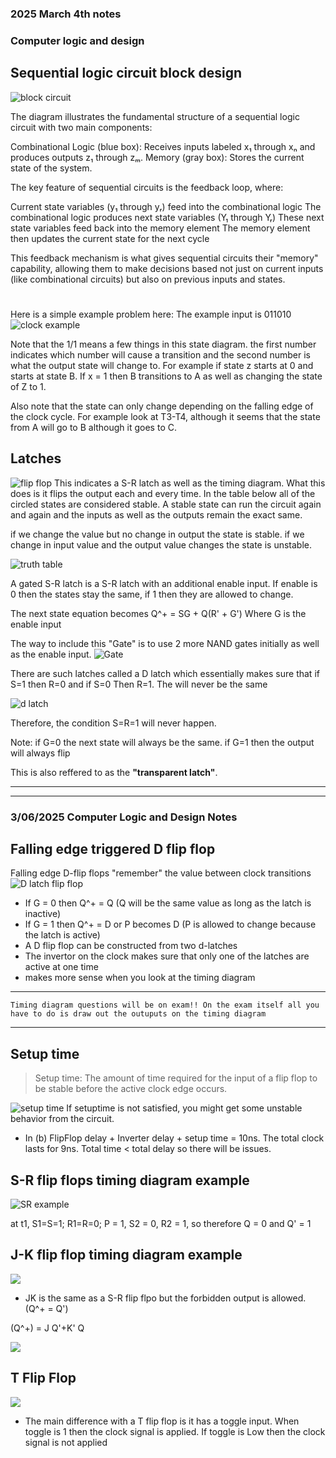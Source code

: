 ### 2025 March 4th notes 
### Computer logic and design
## Sequential logic circuit block design


![block circuit](./images/sequentialBlockCircuit.png)




The diagram illustrates the fundamental structure of a sequential logic circuit with two main components:

Combinational Logic (blue box): Receives inputs labeled x₁ through xₙ and produces outputs z₁ through zₘ.
Memory (gray box): Stores the current state of the system.

The key feature of sequential circuits is the feedback loop, where:

Current state variables (y₁ through yᵣ) feed into the combinational logic
The combinational logic produces next state variables (Y₁ through Yᵣ)
These next state variables feed back into the memory element
The memory element then updates the current state for the next cycle

This feedback mechanism is what gives sequential circuits their "memory" capability, allowing them to make decisions based not just on current inputs (like combinational circuits) but also on previous inputs and states.

#
Here is a simple example problem here:
The example input is 011010
![clock example](./images/clockExample.png)

Note that the 1/1 means a few things in this state diagram. the first number indicates which number will cause a transition and the second number is what the output state will change to. For example if state z starts at 0 and starts at state B. If x = 1 then B transitions to A as well as changing the state of Z to 1.

Also note that the state can only change depending on the falling edge of the clock cycle. For example look at T3-T4, although it seems that the state from A will go to B although it goes to C.


## Latches

![flip flop](./images/FlipFlop.png)
This indicates a S-R latch as well as the timing diagram. What this does is it flips the output each and every time. In the table below all of the circled states are considered stable.
A stable state can run the circuit again and again and the inputs as well as the outputs remain the exact same.

if we change the value but no change in output the state is stable. if we change in input value and the output value changes the state is unstable.

![truth table](./images/TruthTable.png)

A gated S-R latch is a S-R latch with an additional enable input. If enable is 0 then the states stay the same, if 1 then they are allowed to change.

The next state equation becomes
Q^+ = SG + Q(R' + G')
Where G is the enable input

The way to include this "Gate" is to use 2 more NAND gates initially as well as the enable input.
![Gate](./images/Gate.png)


There are such latches called a D latch which essentially makes sure that if S=1 then R=0 and if S=0 Then R=1. The will never be the same

![d latch](./images/dLatch.png)

Therefore, the condition S=R=1 will never happen.

Note: if G=0 the next state will always be the same. 
if G=1 then the output will always flip

This is also reffered to as the **"transparent latch"**.

 ---
 --- 

### 3/06/2025 Computer Logic and Design Notes
## Falling edge triggered D flip flop

Falling edge D-flip flops "remember" the value between clock transitions
 ![D latch flip flop](./images/dLatchFlipFlop.png)

- If G = 0 then Q^+ = Q (Q will be the same value as long as the latch is inactive)
- If G = 1 then Q^+ = D or P becomes D (P is allowed to change because the latch is active)
 - A D flip flop can be constructed from two d-latches 
 - The invertor on the clock makes sure that only one of the latches are active at one time
- makes more sense when you look at the timing diagram
 ---
    Timing diagram questions will be on exam!! On the exam itself all you have to do is draw out the outuputs on the timing diagram
 ---
 

 ## Setup time
 >Setup time: The amount of time required for the input of a flip flop to be stable before the active clock edge occurs. 

 ![setup time](./images/setupTime.png)
 If setuptime is not satisfied, you might get some unstable behavior from the circuit.

 - In (b) FlipFlop delay + Inverter delay + setup time = 10ns. The total clock lasts for 9ns.
 Total time < total delay so there will be issues.

 ## S-R flip flops timing diagram example

 ![SR example](./images/SRexample.png)

 at t1, S1=S=1; R1=R=0; P = 1, S2 = 0, R2 = 1, so therefore Q = 0 and Q' = 1

 ## J-K flip flop timing diagram example

 ![](./images/JKflipFlopExample.png)

- JK is the same as a S-R flip flpo but the forbidden output is allowed. (Q^+ = Q')

(Q^+) = J Q'+K' Q

![](./images/JKfullCircuit.png)

## T Flip Flop
![](./images/TflipFlop.png)

- The main difference with a T flip flop is it has a toggle input. When toggle is 1 then the clock signal is applied. If toggle is Low then the clock signal is not applied
